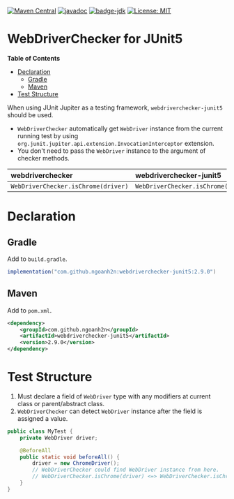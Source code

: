 [![Maven Central](https://maven-badges.herokuapp.com/maven-central/com.github.ngoanh2n/webdriverchecker-junit5/badge.svg)](https://maven-badges.herokuapp.com/maven-central/com.github.ngoanh2n/webdriverchecker-junit5)
[![javadoc](https://javadoc.io/badge2/com.github.ngoanh2n/webdriverchecker-junit5/javadoc.svg)](https://javadoc.io/doc/com.github.ngoanh2n/webdriverchecker-junit5)
[![badge-jdk](https://img.shields.io/badge/jdk-17-blue.svg)](http://www.oracle.com/technetwork/java/javase/downloads/index.html)
[![License: MIT](https://img.shields.io/badge/License-MIT-blueviolet.svg)](https://opensource.org/licenses/MIT)

# WebDriverChecker for JUnit5
**Table of Contents**
<!-- TOC -->
* [Declaration](#declaration)
    * [Gradle](#gradle)
    * [Maven](#maven)
* [Test Structure](#test-structure)
<!-- TOC -->

When using JUnit Jupiter as a testing framework, `webdriverchecker-junit5` should be used.
- `WebDriverChecker` automatically get `WebDriver` instance from the current running test by using `org.junit.jupiter.api.extension.InvocationInterceptor` extension.
- You don't need to pass the `WebDriver` instance to the argument of checker methods.

| webdriverchecker                     | webdriverchecker-junit5        |
|:-------------------------------------|:-------------------------------|
| `WebDriverChecker.isChrome(driver)`  | `WebDriverChecker.isChrome()`  |

# Declaration
## Gradle
Add to `build.gradle`.
```gradle
implementation("com.github.ngoanh2n:webdriverchecker-junit5:2.9.0")
```

## Maven
Add to `pom.xml`.
```xml
<dependency>
    <groupId>com.github.ngoanh2n</groupId>
    <artifactId>webdriverchecker-junit5</artifactId>
    <version>2.9.0</version>
</dependency>
```

# Test Structure
1. Must declare a field of `WebDriver` type with any modifiers at current class or parent/abstract class.
2. `WebDriverChecker` can detect `WebDriver` instance after the field is assigned a value.

```java
public class MyTest {
    private WebDriver driver;

    @BeforeAll
    public static void beforeAll() {
        driver = new ChromeDriver();
        // WebDriverChecker could find WebDriver instance from here.
        // WebDriverChecker.isChrome(driver) <=> WebDriverChecker.isChrome()
    }
}
```
